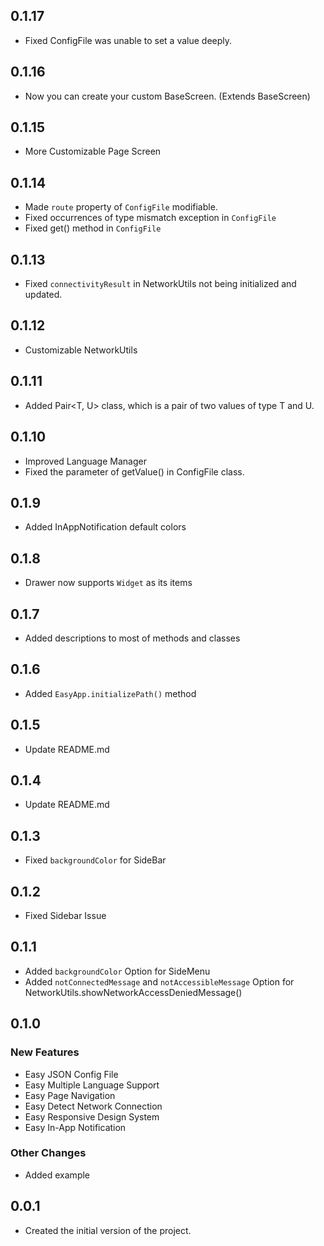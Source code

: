 ## 0.1.17

- Fixed ConfigFile was unable to set a value deeply.

## 0.1.16

- Now you can create your custom BaseScreen. (Extends BaseScreen)

## 0.1.15

- More Customizable Page Screen

## 0.1.14

- Made `route` property of `ConfigFile` modifiable.
- Fixed occurrences of type mismatch exception in `ConfigFile`
- Fixed get() method in `ConfigFile`

## 0.1.13

- Fixed `connectivityResult` in NetworkUtils not being initialized and updated.

## 0.1.12

- Customizable NetworkUtils

## 0.1.11

- Added Pair<T, U> class, which is a pair of two values of type T and U.

## 0.1.10

- Improved Language Manager
- Fixed the parameter of getValue() in ConfigFile class.

## 0.1.9

- Added InAppNotification default colors

## 0.1.8

- Drawer now supports `Widget` as its items

## 0.1.7

- Added descriptions to most of methods and classes

## 0.1.6

- Added `EasyApp.initializePath()` method

## 0.1.5

- Update README.md

## 0.1.4

- Update README.md

## 0.1.3

- Fixed `backgroundColor` for SideBar

## 0.1.2

- Fixed Sidebar Issue

## 0.1.1

- Added `backgroundColor` Option for SideMenu
- Added `notConnectedMessage` and `notAccessibleMessage` Option for NetworkUtils.showNetworkAccessDeniedMessage()

## 0.1.0

### New Features
- Easy JSON Config File
- Easy Multiple Language Support
- Easy Page Navigation
- Easy Detect Network Connection
- Easy Responsive Design System
- Easy In-App Notification

### Other Changes
- Added example

## 0.0.1

- Created the initial version of the project.